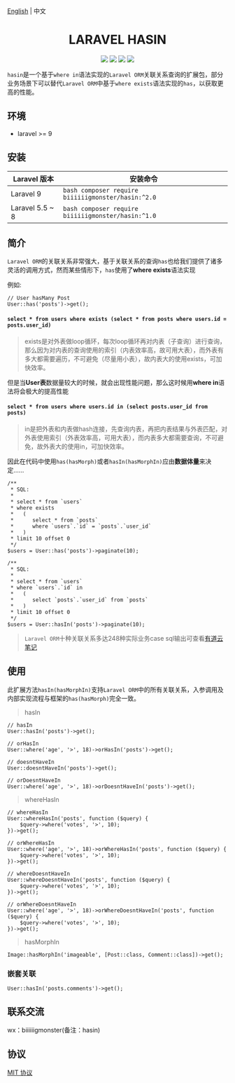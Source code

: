 [English](./README.md) | 中文

<div align="center">

# LARAVEL HASIN

<p>
    <a href="https://github.com/biiiiiigmonster/hasin/blob/master/LICENSE"><img src="https://img.shields.io/badge/license-MIT-7389D8.svg?style=flat" ></a>
    <a href="https://github.com/biiiiiigmonster/hasin/releases" ><img src="https://img.shields.io/github/release/biiiiiigmonster/hasin.svg?color=4099DE" /></a> 
    <a href="https://packagist.org/packages/biiiiiigmonster/hasin"><img src="https://img.shields.io/packagist/dt/biiiiiigmonster/hasin.svg?color=" /></a> 
    <a><img src="https://img.shields.io/badge/php-8+-59a9f8.svg?style=flat" /></a> 
</p>

</div>

`hasin`是一个基于`where in`语法实现的`Laravel ORM`关联关系查询的扩展包，部分业务场景下可以替代`Laravel ORM`中基于`where exists`语法实现的`has`，以获取更高的性能。


## 环境

- laravel >= 9


## 安装

| Laravel 版本 | 安装命令 |
| ---- | ---- |
| Laravel 9 | ```bash composer require biiiiiigmonster/hasin:^2.0 ``` |
| Laravel 5.5 ~ 8 | ```bash composer require biiiiiigmonster/hasin:^1.0 ``` |

## 简介

`Laravel ORM`的关联关系非常强大，基于关联关系的查询`has`也给我们提供了诸多灵活的调用方式，然而某些情形下，`has`使用了**where exists**语法实现

例如:
```injectablephp
// User hasMany Post
User::has('posts')->get();
```
#### `select * from users where exists (select * from posts where users.id = posts.user_id)`
> exists是对外表做loop循环，每次loop循环再对内表（子查询）进行查询，那么因为对内表的查询使用的索引（内表效率高，故可用大表），而外表有多大都需要遍历，不可避免（尽量用小表），故内表大的使用exists，可加快效率。

但是当**User表**数据量较大的时候，就会出现性能问题，那么这时候用**where in**语法将会极大的提高性能

#### `select * from users where users.id in (select posts.user_id from posts)`
> in是把外表和内表做hash连接，先查询内表，再把内表结果与外表匹配，对外表使用索引（外表效率高，可用大表），而内表多大都需要查询，不可避免，故外表大的使用in，可加快效率。

因此在代码中使用`has(hasMorph)`或者`hasIn(hasMorphIn)`应由**数据体量**来决定……

```injectablephp
/**
 * SQL:
 * 
 * select * from `users` 
 * where exists 
 *   ( 
 *      select * from `posts` 
 *      where `users`.`id` = `posts`.`user_id` 
 *   ) 
 * limit 10 offset 0
 */
$users = User::has('posts')->paginate(10);

/**
 * SQL:
 * 
 * select * from `users` 
 * where `users`.`id` in  
 *   ( 
 *      select `posts`.`user_id` from `posts` 
 *   ) 
 * limit 10 offset 0
 */
$users = User::hasIn('posts')->paginate(10);
```

> `Laravel ORM`十种关联关系多达248种实际业务case sql输出可查看[有道云笔记](https://note.youdao.com/noteshare?id=882bfd7ccdf1370c55326a33333c6f62)

## 使用

此扩展方法`hasIn(hasMorphIn)`支持`Laravel ORM`中的所有关联关系，入参调用及内部实现流程与框架的`has(hasMorph)`完全一致。

> hasIn

```injectablephp
// hasIn
User::hasIn('posts')->get();

// orHasIn
User::where('age', '>', 18)->orHasIn('posts')->get();

// doesntHaveIn
User::doesntHaveIn('posts')->get();

// orDoesntHaveIn
User::where('age', '>', 18)->orDoesntHaveIn('posts')->get();
```

> whereHasIn

```injectablephp
// whereHasIn
User::whereHasIn('posts', function ($query) {
    $query->where('votes', '>', 10);
})->get();

// orWhereHasIn
User::where('age', '>', 18)->orWhereHasIn('posts', function ($query) {
    $query->where('votes', '>', 10);
})->get();

// whereDoesntHaveIn
User::whereDoesntHaveIn('posts', function ($query) {
    $query->where('votes', '>', 10);
})->get();

// orWhereDoesntHaveIn
User::where('age', '>', 18)->orWhereDoesntHaveIn('posts', function ($query) {
    $query->where('votes', '>', 10);
})->get();
```

> hasMorphIn

```injectablephp
Image::hasMorphIn('imageable', [Post::class, Comment::class])->get();
```

### 嵌套关联

```injectablephp
User::hasIn('posts.comments')->get();
```

## 联系交流
wx：biiiiiigmonster(备注：hasin)

## 协议
[MIT 协议](LICENSE)
